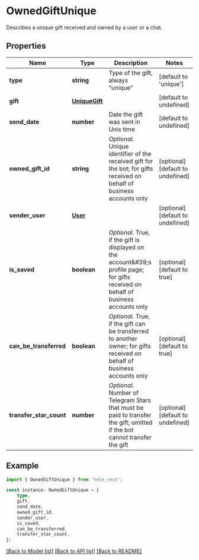 # OwnedGiftUnique

Describes a unique gift received and owned by a user or a chat.

## Properties

Name | Type | Description | Notes
------------ | ------------- | ------------- | -------------
**type** | **string** | Type of the gift, always “unique” | [default to 'unique']
**gift** | [**UniqueGift**](UniqueGift.md) |  | [default to undefined]
**send_date** | **number** | Date the gift was sent in Unix time | [default to undefined]
**owned_gift_id** | **string** | *Optional*. Unique identifier of the received gift for the bot; for gifts received on behalf of business accounts only | [optional] [default to undefined]
**sender_user** | [**User**](User.md) |  | [optional] [default to undefined]
**is_saved** | **boolean** | *Optional*. True, if the gift is displayed on the account\&#39;s profile page; for gifts received on behalf of business accounts only | [optional] [default to true]
**can_be_transferred** | **boolean** | *Optional*. True, if the gift can be transferred to another owner; for gifts received on behalf of business accounts only | [optional] [default to true]
**transfer_star_count** | **number** | *Optional*. Number of Telegram Stars that must be paid to transfer the gift; omitted if the bot cannot transfer the gift | [optional] [default to undefined]

## Example

```typescript
import { OwnedGiftUnique } from 'tele_rest';

const instance: OwnedGiftUnique = {
    type,
    gift,
    send_date,
    owned_gift_id,
    sender_user,
    is_saved,
    can_be_transferred,
    transfer_star_count,
};
```

[[Back to Model list]](../README.md#documentation-for-models) [[Back to API list]](../README.md#documentation-for-api-endpoints) [[Back to README]](../README.md)
